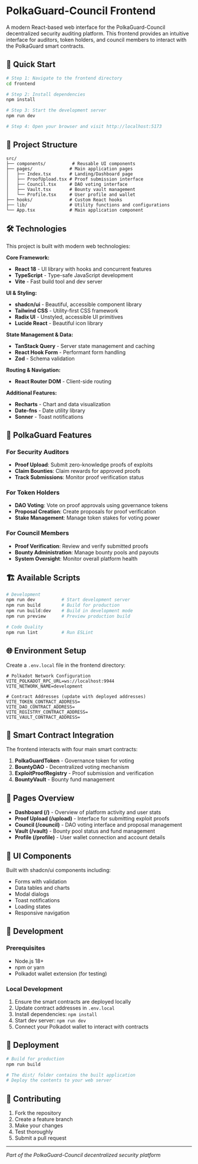 # PolkaGuard-Council Frontend

A modern React-based web interface for the PolkaGuard-Council decentralized security auditing platform. This frontend provides an intuitive interface for auditors, token holders, and council members to interact with the PolkaGuard smart contracts.

## 🚀 Quick Start

```sh
# Step 1: Navigate to the frontend directory
cd frontend

# Step 2: Install dependencies
npm install

# Step 3: Start the development server
npm run dev

# Step 4: Open your browser and visit http://localhost:5173
```

## 📁 Project Structure

```
src/
├── components/          # Reusable UI components
├── pages/              # Main application pages
│   ├── Index.tsx       # Landing/Dashboard page
│   ├── ProofUpload.tsx # Proof submission interface
│   ├── Council.tsx     # DAO voting interface
│   ├── Vault.tsx       # Bounty vault management
│   └── Profile.tsx     # User profile and wallet
├── hooks/              # Custom React hooks
├── lib/                # Utility functions and configurations
└── App.tsx             # Main application component
```

## 🛠️ Technologies

This project is built with modern web technologies:

**Core Framework:**
- **React 18** - UI library with hooks and concurrent features
- **TypeScript** - Type-safe JavaScript development
- **Vite** - Fast build tool and dev server

**UI & Styling:**
- **shadcn/ui** - Beautiful, accessible component library
- **Tailwind CSS** - Utility-first CSS framework
- **Radix UI** - Unstyled, accessible UI primitives
- **Lucide React** - Beautiful icon library

**State Management & Data:**
- **TanStack Query** - Server state management and caching
- **React Hook Form** - Performant form handling
- **Zod** - Schema validation

**Routing & Navigation:**
- **React Router DOM** - Client-side routing

**Additional Features:**
- **Recharts** - Chart and data visualization
- **Date-fns** - Date utility library
- **Sonner** - Toast notifications

## 🔐 PolkaGuard Features

### For Security Auditors
- **Proof Upload**: Submit zero-knowledge proofs of exploits
- **Claim Bounties**: Claim rewards for approved proofs
- **Track Submissions**: Monitor proof verification status

### For Token Holders
- **DAO Voting**: Vote on proof approvals using governance tokens
- **Proposal Creation**: Create proposals for proof verification
- **Stake Management**: Manage token stakes for voting power

### For Council Members
- **Proof Verification**: Review and verify submitted proofs
- **Bounty Administration**: Manage bounty pools and payouts
- **System Oversight**: Monitor overall platform health

## 🏗️ Available Scripts

```sh
# Development
npm run dev          # Start development server
npm run build        # Build for production
npm run build:dev    # Build in development mode
npm run preview      # Preview production build

# Code Quality
npm run lint         # Run ESLint
```

## 🌐 Environment Setup

Create a `.env.local` file in the frontend directory:

```env
# Polkadot Network Configuration
VITE_POLKADOT_RPC_URL=ws://localhost:9944
VITE_NETWORK_NAME=development

# Contract Addresses (update with deployed addresses)
VITE_TOKEN_CONTRACT_ADDRESS=
VITE_DAO_CONTRACT_ADDRESS=
VITE_REGISTRY_CONTRACT_ADDRESS=
VITE_VAULT_CONTRACT_ADDRESS=
```

## 🔌 Smart Contract Integration

The frontend interacts with four main smart contracts:

1. **PolkaGuardToken** - Governance token for voting
2. **BountyDAO** - Decentralized voting mechanism
3. **ExploitProofRegistry** - Proof submission and verification
4. **BountyVault** - Bounty fund management

## 📱 Pages Overview

- **Dashboard (/)** - Overview of platform activity and user stats
- **Proof Upload (/upload)** - Interface for submitting exploit proofs
- **Council (/council)** - DAO voting interface and proposal management
- **Vault (/vault)** - Bounty pool status and fund management
- **Profile (/profile)** - User wallet connection and account details

## 🎨 UI Components

Built with shadcn/ui components including:
- Forms with validation
- Data tables and charts
- Modal dialogs
- Toast notifications
- Loading states
- Responsive navigation

## 🔧 Development

### Prerequisites
- Node.js 18+ 
- npm or yarn
- Polkadot wallet extension (for testing)

### Local Development
1. Ensure the smart contracts are deployed locally
2. Update contract addresses in `.env.local`
3. Install dependencies: `npm install`
4. Start dev server: `npm run dev`
5. Connect your Polkadot wallet to interact with contracts

## 🚀 Deployment

```sh
# Build for production
npm run build

# The dist/ folder contains the built application
# Deploy the contents to your web server
```

## 🤝 Contributing

1. Fork the repository
2. Create a feature branch
3. Make your changes
4. Test thoroughly
5. Submit a pull request

---

*Part of the PolkaGuard-Council decentralized security platform*
